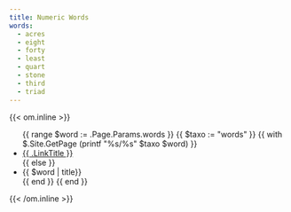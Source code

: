 ```yaml
---
title: Numeric Words
words: 
  - acres
  - eight
  - forty
  - least
  - quart
  - stone
  - third
  - triad
---
```


{{< om.inline >}}
  <ul>
  {{ range $word := .Page.Params.words }}
    {{ $taxo := "words" }}
    {{ with $.Site.GetPage (printf "%s/%s" $taxo $word) }}
      <li><a href="{{ .Permalink }}">{{ .LinkTitle }}</a></li>
    {{ else }}
      <li>{{ $word | title}}</li>
    {{ end }}
  {{ end }}
  </ul>
{{< /om.inline >}}
